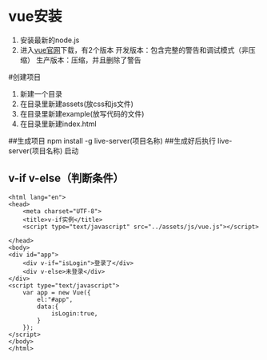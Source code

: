 # vue安装
1.	安装最新的node.js
2.	进入[vue官网](https://cn.vuejs.org/v2/guide/installation.html)下载，有2个版本
	开发版本：包含完整的警告和调试模式（非压缩）
	生产版本：压缩，并且删除了警告

#创建项目
1.	新建一个目录
2.	在目录里新建assets(放css和js文件)
3.	在目录里新建example(放写代码的文件)
4.	在目录里新建index.html

##生成项目 npm install -g live-server(项目名称)
##生成好后执行 live-server(项目名称) 启动

## v-if  v-else（判断条件）
```
<html lang="en">
<head>
    <meta charset="UTF-8">
    <title>v-if实例</title>
    <script type="text/javascript" src="../assets/js/vue.js"></script>

</head>
<body>
<div id="app">
    <div v-if="isLogin">登录了</div>
    <div v-else>未登录</div>
</div>
<script type="text/javascript">
    var app = new Vue({
        el:"#app",
        data:{
            isLogin:true,
        }
    });
</script>
</body>
</html>
```
